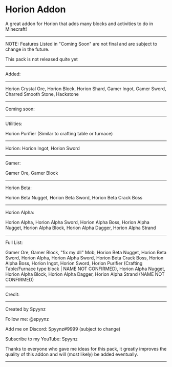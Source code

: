 # Horion Addon

A great addon for Horion that adds many blocks and activities to do in Minecraft!

---------------------------------------

NOTE: Features Listed in "Coming Soon" are not final and are subject to change in the future.

This pack is not released quite yet

---------------------------------------

Added:

---------------------------------------

Horion Crystal Ore, 
Horion Block, 
Horion Shard, 
Gamer Ingot, 
Gamer Sword, 
Charred Smooth Stone, 
Hackstone

---------------------------------------

Coming soon:

---------------------------------------

Utilities:

Horion Purifier (Similar to crafting table or furnace)

---------------------------------------

Horion:
Horion Ingot, 
Horion Sword

---------------------------------------

Gamer:

Gamer Ore, 
Gamer Block

---------------------------------------

Horion Beta:

Horion Beta Nugget, 
Horion Beta Sword, 
Horion Beta Crack Boss

---------------------------------------

Horion Alpha:

Horion Alpha, 
Horion Alpha Sword, 
Horion Alpha Boss, 
Horion Alpha Nugget, 
Horion Alpha Block, 
Horion Alpha Dagger, 
Horion Alpha Strand

---------------------------------------

Full List:

Gamer Ore, 
Gamer Block, 
"fix my dll" Mob, 
Horion Beta Nugget, 
Horion Beta Sword, 
Horion Alpha, 
Horion Alpha Sword, 
Horion Beta Crack Boss, 
Horion Alpha Boss, 
Horion Ingot, 
Horion Sword, 
Horion Purifier (Crafting Table/Furnace type block | NAME NOT CONFIRMED), 
Horion Alpha Nugget, 
Horion Alpha Block, 
Horion Alpha Dagger, 
Horion Alpha Strand (NAME NOT CONFIRMED)

---------------------------------------

Credit:

---------------------------------------

Created by Spyynz

Follow me: @spyynz

Add me on Discord: Spyynz#9999 (subject to change)

Subscribe to my YouTube: Spyynz

Thanks to everyone who gave me ideas for this pack, it greatly improves the quality of this addon and will (most likely) be added eventually.

---------------------------------------
